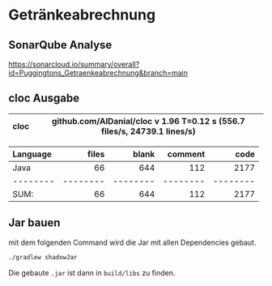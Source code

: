 # Getränkeabrechnung

## SonarQube Analyse
https://sonarcloud.io/summary/overall?id=Puggingtons_Getraenkeabrechnung&branch=main

## cloc Ausgabe

<!-- CLOC-REPORT-START -->
cloc|github.com/AlDanial/cloc v 1.96  T=0.12 s (556.7 files/s, 24739.1 lines/s)
--- | ---

Language|files|blank|comment|code
:-------|-------:|-------:|-------:|-------:
Java|66|644|112|2177
--------|--------|--------|--------|--------
SUM:|66|644|112|2177
<!-- CLOC-REPORT-END -->

## Jar bauen
mit dem folgenden Command wird die Jar mit allen Dependencies gebaut.
```bash
./gradlew shadowJar
```

Die gebaute `.jar` ist dann in `build/libs` zu finden.